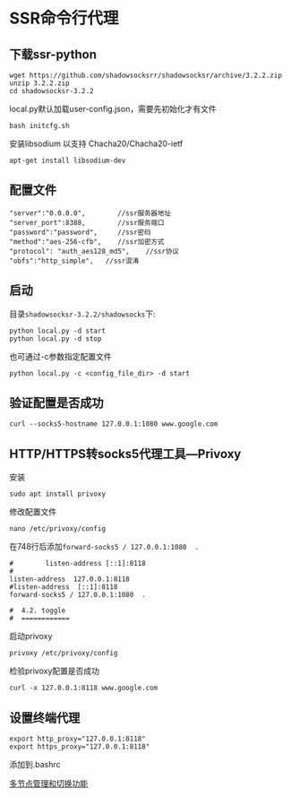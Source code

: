 # SSR命令行代理


<!--more-->

## 下载ssr-python
```
wget https://github.com/shadowsocksrr/shadowsocksr/archive/3.2.2.zip
unzip 3.2.2.zip
cd shadowsocksr-3.2.2
```
 local.py默认加载user-config.json，需要先初始化才有文件
```
bash initcfg.sh
```
安装libsodium 以支持 Chacha20/Chacha20-ietf
```
apt-get install libsodium-dev
```

## 配置文件
```
"server":"0.0.0.0",        //ssr服务器地址
"server_port":8388,        //ssr服务端口
"password":"password",     //ssr密码
"method":"aes-256-cfb",    //ssr加密方式
"protocol": "auth_aes128_md5",    //ssr协议
"obfs":"http_simple",	//ssr混淆
```
## 启动
目录`shadowsocksr-3.2.2/shadowsocks`下:
```
python local.py -d start
python local.py -d stop
```
也可通过-c参数指定配置文件
```
python local.py -c <config_file_dir> -d start
```

## 验证配置是否成功
```
curl --socks5-hostname 127.0.0.1:1080 www.google.com
```

## HTTP/HTTPS转socks5代理工具—Privoxy
安装
```
sudo apt install privoxy
```
修改配置文件
```
nano /etc/privoxy/config
```
在748行后添加`forward-socks5 / 127.0.0.1:1080  .`
```
#        listen-address [::1]:8118
#
listen-address  127.0.0.1:8118
#listen-address  [::1]:8118
forward-socks5 / 127.0.0.1:1080  .

#  4.2. toggle
#  ============
```
启动privoxy
```
privoxy /etc/privoxy/config
```

检验privoxy配置是否成功
```
curl -x 127.0.0.1:8118 www.google.com
```
## 设置终端代理
```
export http_proxy="127.0.0.1:8118"
export https_proxy="127.0.0.1:8118"
```
添加到.bashrc

[多节点管理和切换功能](https://github.com/cumtfc/shadowsocksr/tree/manyuser)
